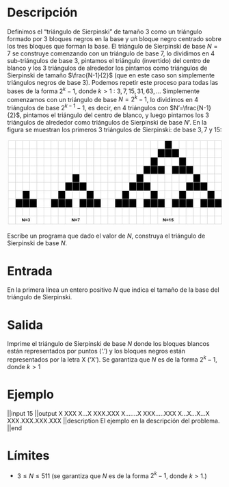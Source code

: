 # Descripción
Definimos el “triángulo de Sierpinski” de tamaño $3$ como un triángulo formado por 3 bloques negros en la base y un bloque negro centrado sobre los tres bloques que forman la base. El triángulo de Sierpinski de base $N=7$ se construye comenzando con un triángulo de base $7$, lo dividimos en 4 sub-triángulos de base $3$, pintamos el triángulo (invertido) del centro de blanco y los 3 triángulos de alrededor los pintamos como triángulos de Sierpinski de tamaño $\frac{N-1}{2}$ (que en este caso son simplemente triángulos negros de base $3$). Podemos repetir este proceso para todas las bases de la forma $2^k - 1$, donde $k>1$ : $3, 7, 15, 31, 63, …$ Simplemente comenzamos con un triángulo de base $N=2^k - 1$, lo dividimos en $4$ triángulos de base $2^{k-1} -1$, es decir, en $4$ triángulos con $N’=\frac{N-1}{2}$, pintamos el triángulo del centro de blanco, y luego pintamos los $3$ triángulos de alrededor como triángulos de Sierpinski de base $N’$. En la figura se muestran los primeros 3 triángulos de Sierpinski: de base $3, 7$ y $15$:

![](fig.jpg)

Escribe un programa que dado el valor de $N$, construya el triángulo de Sierpinski de base $N$.

# Entrada
En la primera línea un entero positivo $N$ que indica el tamaño de la base del triángulo de Sierpinski.
# Salida
Imprime el triángulo de Sierpinski de base $N$ donde los bloques blancos están representados por puntos (‘.’) y los bloques negros están representados por la letra X (‘X’). Se garantiza que $N$ es de la forma $2^k - 1$, donde $k>1$

# Ejemplo

||input
15
||output
       X
      XXX
     X...X
    XXX.XXX
   X.......X
  XXX.....XXX
 X...X...X...X
XXX.XXX.XXX.XXX
||description
El ejemplo en la descripción del problema.
||end

# Límites
* $3 \leq N \leq 511$ (se garantiza que $N$ es de la forma $2^k - 1$, donde $k>1$.)


